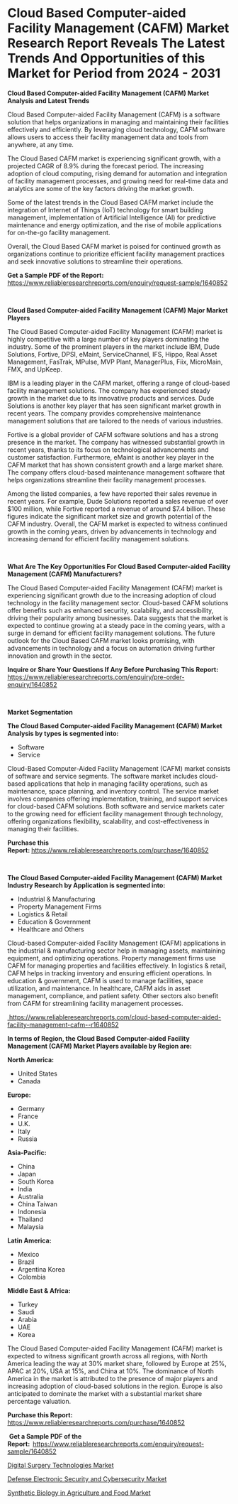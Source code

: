 <p><h1>Cloud Based Computer-aided Facility Management (CAFM) Market Research Report Reveals The Latest Trends And Opportunities of this Market for Period from 2024 - 2031</h1></p><p><strong>Cloud Based Computer-aided Facility Management (CAFM) Market Analysis and Latest Trends</strong></p>
<p><p>Cloud Based Computer-aided Facility Management (CAFM) is a software solution that helps organizations in managing and maintaining their facilities effectively and efficiently. By leveraging cloud technology, CAFM software allows users to access their facility management data and tools from anywhere, at any time.</p><p>The Cloud Based CAFM market is experiencing significant growth, with a projected CAGR of 8.9% during the forecast period. The increasing adoption of cloud computing, rising demand for automation and integration of facility management processes, and growing need for real-time data and analytics are some of the key factors driving the market growth.</p><p>Some of the latest trends in the Cloud Based CAFM market include the integration of Internet of Things (IoT) technology for smart building management, implementation of Artificial Intelligence (AI) for predictive maintenance and energy optimization, and the rise of mobile applications for on-the-go facility management.</p><p>Overall, the Cloud Based CAFM market is poised for continued growth as organizations continue to prioritize efficient facility management practices and seek innovative solutions to streamline their operations.</p></p>
<p><strong>Get a Sample PDF of the Report:&nbsp;</strong> <a href="https://www.reliableresearchreports.com/enquiry/request-sample/1640852">https://www.reliableresearchreports.com/enquiry/request-sample/1640852</a></p>
<p>&nbsp;</p>
<p><strong>Cloud Based Computer-aided Facility Management (CAFM) Major Market Players</strong></p>
<p><p>The Cloud Based Computer-aided Facility Management (CAFM) market is highly competitive with a large number of key players dominating the industry. Some of the prominent players in the market include IBM, Dude Solutions, Fortive, DPSI, eMaint, ServiceChannel, IFS, Hippo, Real Asset Management, FasTrak, MPulse, MVP Plant, ManagerPlus, Fiix, MicroMain, FMX, and UpKeep.</p><p>IBM is a leading player in the CAFM market, offering a range of cloud-based facility management solutions. The company has experienced steady growth in the market due to its innovative products and services. Dude Solutions is another key player that has seen significant market growth in recent years. The company provides comprehensive maintenance management solutions that are tailored to the needs of various industries.</p><p>Fortive is a global provider of CAFM software solutions and has a strong presence in the market. The company has witnessed substantial growth in recent years, thanks to its focus on technological advancements and customer satisfaction. Furthermore, eMaint is another key player in the CAFM market that has shown consistent growth and a large market share. The company offers cloud-based maintenance management software that helps organizations streamline their facility management processes.</p><p>Among the listed companies, a few have reported their sales revenue in recent years. For example, Dude Solutions reported a sales revenue of over $100 million, while Fortive reported a revenue of around $7.4 billion. These figures indicate the significant market size and growth potential of the CAFM industry. Overall, the CAFM market is expected to witness continued growth in the coming years, driven by advancements in technology and increasing demand for efficient facility management solutions.</p></p>
<p>&nbsp;</p>
<p><strong>What Are The Key Opportunities For Cloud Based Computer-aided Facility Management (CAFM) Manufacturers?</strong></p>
<p><p>The Cloud Based Computer-aided Facility Management (CAFM) market is experiencing significant growth due to the increasing adoption of cloud technology in the facility management sector. Cloud-based CAFM solutions offer benefits such as enhanced security, scalability, and accessibility, driving their popularity among businesses. Data suggests that the market is expected to continue growing at a steady pace in the coming years, with a surge in demand for efficient facility management solutions. The future outlook for the Cloud Based CAFM market looks promising, with advancements in technology and a focus on automation driving further innovation and growth in the sector.</p></p>
<p><strong>Inquire or Share Your Questions If Any Before Purchasing This Report:</strong> <a href="https://www.reliableresearchreports.com/enquiry/pre-order-enquiry/1640852">https://www.reliableresearchreports.com/enquiry/pre-order-enquiry/1640852</a></p>
<p>&nbsp;</p>
<p><strong>Market Segmentation</strong></p>
<p><strong>The Cloud Based Computer-aided Facility Management (CAFM) Market Analysis by types is segmented into:</strong></p>
<p><ul><li>Software</li><li>Service</li></ul></p>
<p><p>Cloud-Based Computer-Aided Facility Management (CAFM) market consists of software and service segments. The software market includes cloud-based applications that help in managing facility operations, such as maintenance, space planning, and inventory control. The service market involves companies offering implementation, training, and support services for cloud-based CAFM solutions. Both software and service markets cater to the growing need for efficient facility management through technology, offering organizations flexibility, scalability, and cost-effectiveness in managing their facilities.</p></p>
<p><strong>Purchase this Report:&nbsp;</strong><a href="https://www.reliableresearchreports.com/purchase/1640852">https://www.reliableresearchreports.com/purchase/1640852</a></p>
<p>&nbsp;</p>
<p><strong>The Cloud Based Computer-aided Facility Management (CAFM) Market Industry Research by Application is segmented into:</strong></p>
<p><ul><li>Industrial & Manufacturing</li><li>Property Management Firms</li><li>Logistics & Retail</li><li>Education & Government</li><li>Healthcare and Others</li></ul></p>
<p><p>Cloud-based Computer-aided Facility Management (CAFM) applications in the industrial & manufacturing sector help in managing assets, maintaining equipment, and optimizing operations. Property management firms use CAFM for managing properties and facilities effectively. In logistics & retail, CAFM helps in tracking inventory and ensuring efficient operations. In education & government, CAFM is used to manage facilities, space utilization, and maintenance. In healthcare, CAFM aids in asset management, compliance, and patient safety. Other sectors also benefit from CAFM for streamlining facility management processes.</p></p>
<p><a href="https://www.reliableresearchreports.com/cloud-based-computer-aided-facility-management-cafm--r1640852">&nbsp;https://www.reliableresearchreports.com/cloud-based-computer-aided-facility-management-cafm--r1640852</a></p>
<p><strong>In terms of Region, the Cloud Based Computer-aided Facility Management (CAFM) Market Players available by Region are:</strong></p>
<p>
    <p> <strong> North America: </strong>
        <ul>
            <li>United States</li>
            <li>Canada</li>
        </ul>
        </p> 
    <p> <strong> Europe: </strong>
        <ul>
            <li>Germany</li>
            <li>France</li>
            <li>U.K.</li>
            <li>Italy</li>
            <li>Russia</li>
        </ul>
        </p> 
    <p> <strong> Asia-Pacific: </strong>
        <ul>
            <li>China</li>
            <li>Japan</li>
            <li>South Korea</li>
            <li>India</li>
            <li>Australia</li>
            <li>China Taiwan</li>
            <li>Indonesia</li>
            <li>Thailand</li>
            <li>Malaysia</li>
        </ul>
        </p> 
    <p> <strong> Latin America: </strong>
        <ul>
            <li>Mexico</li>
            <li>Brazil</li>
            <li>Argentina Korea</li>
            <li>Colombia</li>
        </ul>
        </p> 
    <p> <strong> Middle East & Africa: </strong>
        <ul>
            <li>Turkey</li>
            <li>Saudi</li>
            <li>Arabia</li>
            <li>UAE</li>
            <li>Korea</li>
        </ul>
    </p>
    </p>
<p><p>The Cloud Based Computer-aided Facility Management (CAFM) market is expected to witness significant growth across all regions, with North America leading the way at 30% market share, followed by Europe at 25%, APAC at 20%, USA at 15%, and China at 10%. The dominance of North America in the market is attributed to the presence of major players and increasing adoption of cloud-based solutions in the region. Europe is also anticipated to dominate the market with a substantial market share percentage valuation.</p></p>
<p><strong>Purchase this Report: </strong><a href="https://www.reliableresearchreports.com/purchase/1640852">https://www.reliableresearchreports.com/purchase/1640852</a></p>
<p>&nbsp;<strong>Get a Sample PDF of the Report:&nbsp;&nbsp;</strong><a href="https://www.reliableresearchreports.com/enquiry/request-sample/1640852">https://www.reliableresearchreports.com/enquiry/request-sample/1640852</a></p>
<p><strong></strong></p>
<p><p><a href="https://github.com/vimar16th/Market-Research-Report-List-5/blob/main/digital-surgery-technologies-market.md">Digital Surgery Technologies Market</a></p><p><a href="https://github.com/JameTravis/Market-Research-Report-List-6/blob/main/defense-electronic-security-and-cybersecurity-market.md">Defense Electronic Security and Cybersecurity Market</a></p><p><a href="https://github.com/nusratjahan12006/Market-Research-Report-List-1/blob/main/synthetic-biology-in-agriculture-and-food-market.md">Synthetic Biology in Agriculture and Food Market</a></p></p>